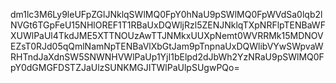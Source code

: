 dm1lc3M6Ly9leUFpZGlJNklqSWlMQ0FpY0hNaU9pSWlMQ0FpWVdSa0lqb2lNVGt6TGpFeU15NHlOREF1T1RBaUxDQWljRzl5ZENJNklqTXpNRFlpTENBaWFXUWlPaUl4TkdJME5XTTNOUzAwTTJNMkxUUXpNemt0WVRRMk15MDNOVEZsT0RJd05qQmlNamNpTENBaVlXbGtJam9pTnpnaUxDQWlibVYwSWpvaWRHTndJaXdnSW5SNWNHVWlPaUp1YjI1bElpd2dJbWh2YzNRaU9pSWlMQ0FpY0dGMGFDSTZJaUlzSUNKMGJITWlPaUlpSUgwPQo=
